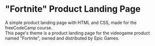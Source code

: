 # "Fortnite" Product Landing Page
A simple product landing page with HTML and CSS, made for the freeCodeCamp course.<br>
This page's theme is a product landing page for the videogame product named "Fortnite", owned and distributed by Epic Games.
